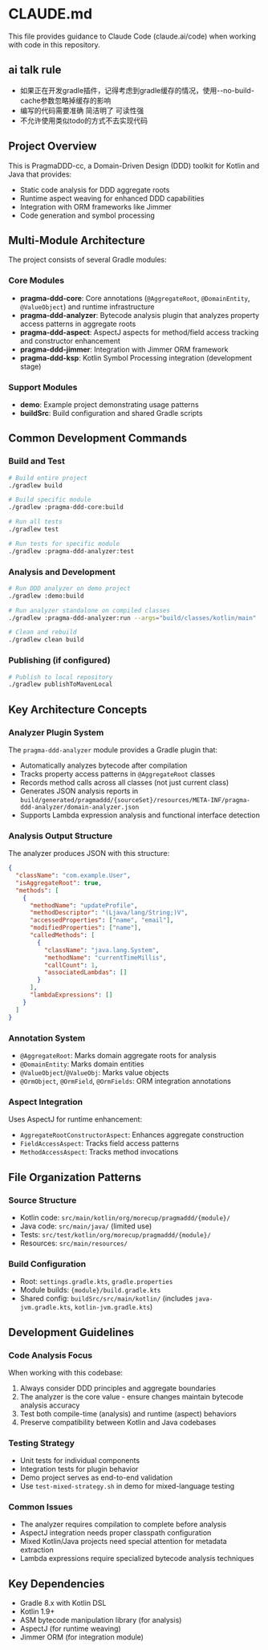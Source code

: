 # CLAUDE.md

This file provides guidance to Claude Code (claude.ai/code) when working with code in this repository.

## ai talk rule
- 如果正在开发gradle插件，记得考虑到gradle缓存的情况，使用--no-build-cache参数忽略掉缓存的影响
- 编写的代码需要准确 简洁明了 可读性强
- 不允许使用类似todo的方式不去实现代码

## Project Overview

This is PragmaDDD-cc, a Domain-Driven Design (DDD) toolkit for Kotlin and Java that provides:
- Static code analysis for DDD aggregate roots
- Runtime aspect weaving for enhanced DDD capabilities  
- Integration with ORM frameworks like Jimmer
- Code generation and symbol processing

## Multi-Module Architecture

The project consists of several Gradle modules:

### Core Modules
- **pragma-ddd-core**: Core annotations (`@AggregateRoot`, `@DomainEntity`, `@ValueObject`) and runtime infrastructure
- **pragma-ddd-analyzer**: Bytecode analysis plugin that analyzes property access patterns in aggregate roots
- **pragma-ddd-aspect**: AspectJ aspects for method/field access tracking and constructor enhancement
- **pragma-ddd-jimmer**: Integration with Jimmer ORM framework
- **pragma-ddd-ksp**: Kotlin Symbol Processing integration (development stage)

### Support Modules
- **demo**: Example project demonstrating usage patterns
- **buildSrc**: Build configuration and shared Gradle scripts

## Common Development Commands

### Build and Test
```bash
# Build entire project
./gradlew build

# Build specific module
./gradlew :pragma-ddd-core:build

# Run all tests
./gradlew test

# Run tests for specific module  
./gradlew :pragma-ddd-analyzer:test
```

### Analysis and Development
```bash
# Run DDD analyzer on demo project
./gradlew :demo:build

# Run analyzer standalone on compiled classes
./gradlew :pragma-ddd-analyzer:run --args="build/classes/kotlin/main"

# Clean and rebuild
./gradlew clean build
```

### Publishing (if configured)
```bash
# Publish to local repository
./gradlew publishToMavenLocal
```

## Key Architecture Concepts

### Analyzer Plugin System
The `pragma-ddd-analyzer` module provides a Gradle plugin that:
- Automatically analyzes bytecode after compilation
- Tracks property access patterns in `@AggregateRoot` classes
- Records method calls across all classes (not just current class)
- Generates JSON analysis reports in `build/generated/pragmaddd/{sourceSet}/resources/META-INF/pragma-ddd-analyzer/domain-analyzer.json`
- Supports Lambda expression analysis and functional interface detection

### Analysis Output Structure
The analyzer produces JSON with this structure:
```json
{
  "className": "com.example.User",
  "isAggregateRoot": true,
  "methods": [
    {
      "methodName": "updateProfile", 
      "methodDescriptor": "(Ljava/lang/String;)V",
      "accessedProperties": ["name", "email"],
      "modifiedProperties": ["name"],
      "calledMethods": [
        {
          "className": "java.lang.System",
          "methodName": "currentTimeMillis",
          "callCount": 1,
          "associatedLambdas": []
        }
      ],
      "lambdaExpressions": []
    }
  ]
}
```

### Annotation System
- `@AggregateRoot`: Marks domain aggregate roots for analysis
- `@DomainEntity`: Marks domain entities
- `@ValueObject`/`@ValueObj`: Marks value objects
- `@OrmObject`, `@OrmField`, `@OrmFields`: ORM integration annotations

### Aspect Integration
Uses AspectJ for runtime enhancement:
- `AggregateRootConstructorAspect`: Enhances aggregate construction
- `FieldAccessAspect`: Tracks field access patterns
- `MethodAccessAspect`: Tracks method invocations

## File Organization Patterns

### Source Structure
- Kotlin code: `src/main/kotlin/org/morecup/pragmaddd/{module}/`
- Java code: `src/main/java/` (limited use)
- Tests: `src/test/kotlin/org/morecup/pragmaddd/{module}/`
- Resources: `src/main/resources/`

### Build Configuration
- Root: `settings.gradle.kts`, `gradle.properties`
- Module builds: `{module}/build.gradle.kts`
- Shared config: `buildSrc/src/main/kotlin/` (includes `java-jvm.gradle.kts`, `kotlin-jvm.gradle.kts`)

## Development Guidelines

### Code Analysis Focus
When working with this codebase:
1. Always consider DDD principles and aggregate boundaries
2. The analyzer is the core value - ensure changes maintain bytecode analysis accuracy
3. Test both compile-time (analysis) and runtime (aspect) behaviors
4. Preserve compatibility between Kotlin and Java codebases

### Testing Strategy
- Unit tests for individual components
- Integration tests for plugin behavior
- Demo project serves as end-to-end validation
- Use `test-mixed-strategy.sh` in demo for mixed-language testing

### Common Issues
- The analyzer requires compilation to complete before analysis
- AspectJ integration needs proper classpath configuration
- Mixed Kotlin/Java projects need special attention for metadata extraction
- Lambda expressions require specialized bytecode analysis techniques

## Key Dependencies
- Gradle 8.x with Kotlin DSL
- Kotlin 1.9+
- ASM bytecode manipulation library (for analysis)
- AspectJ (for runtime weaving)
- Jimmer ORM (for integration module)